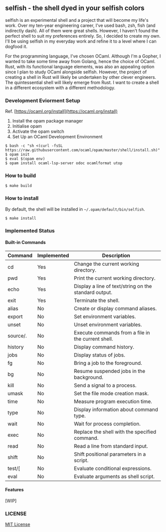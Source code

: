 ## selfish - the shell dyed in your selfish colors
selfish is an experimental shell and a project that will become my life's work. Over my ten-year engineering career, I've used bash, zsh, fish (and indirectly dash). All of them were great shells. However, I haven't found the perfect shell to suit my preferences entirely. So, I decided to create my own. I'll be using selfish in my everyday work and refine it to a level where I can dogfood it.

For the programming language, I've chosen OCaml. Although I'm a Gopher, I wanted to take some time away from Golang, hence the choice of OCaml. Rust, with its functional language elements, was also an appealing option since I plan to study OCaml alongside selfish. However, the project of creating a shell in Rust will likely be undertaken by other clever engineers. The quintessential shell will likely emerge from Rust. I want to create a shell in a different ecosystem with a different methodology.

### Development Eviorment Setup
Ref. [https://ocaml.org/install](https://ocaml.org/install)

1. Install the opam package manager
2. Initialise opam
3. Activate the opam switch
4. Set Up an OCaml Development Environment
   
```shell
$ bash -c "sh <(curl -fsSL https://raw.githubusercontent.com/ocaml/opam/master/shell/install.sh)"
$ opam init
$ eval $(opam env)
$ opam install ocaml-lsp-server odoc ocamlformat utop
```

### How to build
```shell
$ make build
```

### How to install
By default, the shell will be installed in `~/.opam/default/bin/selfish`.

```shell
$ make install
```

### Implemented Status
#### Built-in Commands
| Command   | Implemented | Description                                      |
|-----------|-------------|--------------------------------------------------|
| cd        | Yes         | Change the current working directory.            |
| pwd       | Yes          | Print the current working directory.             |
| echo      | Yes         | Display a line of text/string on the standard output. |
| exit      | Yes         | Terminate the shell.                             |
| alias     | No          | Create or display command aliases.               |
| export    | No          | Set environment variables.                       |
| unset     | No          | Unset environment variables.                     |
| source/.   | No          | Execute commands from a file in the current shell. |
| history   | No          | Display command history.                         |
| jobs      | No          | Display status of jobs.                          |
| fg        | No          | Bring a job to the foreground.                   |
| bg        | No          | Resume suspended jobs in the background.         |
| kill      | No          | Send a signal to a process.                      |
| umask     | No          | Set the file mode creation mask.                 |
| time      | No          | Measure program execution time.                  |
| type      | No          | Display information about command type.          |
| wait      | No          | Wait for process completion.                     |
| exec      | No          | Replace the shell with the specified command.    |
| read      | No          | Read a line from standard input.                 |
| shift     | No          | Shift positional parameters in a script.         |
| test/[    | No          | Evaluate conditional expressions.                |
| eval      | No          | Evaluate arguments as shell script.              |

#### Features
[WIP]

### LICENSE
[MIT License](LICENSE) 
